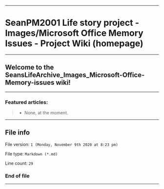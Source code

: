 
***

# SeanPM2001 Life story project - Images/Microsoft Office Memory Issues - Project Wiki (homepage)

***

## Welcome to the SeansLifeArchive_Images_Microsoft-Office-Memory-issues wiki!

***

### Featured articles:

> * None, at the moment.

***

## File info

File version: `1 (Monday, November 9th 2020 at 8:23 pm)`

File type: `Markdown (*.md)`

Line count: `29`

### End of file

***
